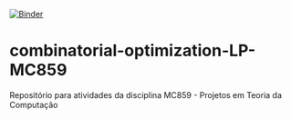 [![Binder](https://mybinder.org/badge_logo.svg)](https://mybinder.org/v2/gh/remmessias/combinatorial-optimization-LP-MC859/main)
# combinatorial-optimization-LP-MC859
Repositório para atividades da disciplina MC859 - Projetos em Teoria da Computação
